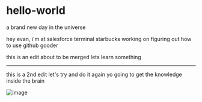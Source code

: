# hello-world
a brand new day in the universe

hey evan, i'm at salesforce terminal starbucks
working on figuring out how to use github gooder

this is an edit about to be merged
lets learn something

---- 

this is a 2nd edit 
let's try and do it again yo
going to get the knowledge
inside the brain

![image](https://i2.wp.com/www.kingdompros.com/wp-content/uploads/2014/08/2014-Pira-Headshot-KPC.jpg?resize=1024%2C705)
